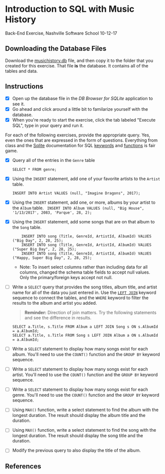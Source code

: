 # Introduction to SQL with Music History

Back-End Exercise, Nashville Software School
10-12-17

## Downloading the Database Files

Download the [musichistory.db](./assets/musichistory.db) file, and then copy it to the folder that you created for this exercise. That file **is** the database. It contains all of the tables and data.

## Instructions

- [X] Open up the database file in the *DB Browser for SQLite* application to see it.
- [X] Go ahead and click around a little bit to familarize yourself with the database.
- [X] When you're ready to start the exercise, click the tab labeled "Execute SQL", type in your query and run it.

For each of the following exercises, provide the appropriate query. Yes, even the ones that are expressed in the form of questions. Everything from class and the [Sqlite](http://www.sqlite.org/) documentation for SQL [keywords](https://www.sqlite.org/lang.html) and [functions](https://www.sqlite.org/lang_corefunc.html) is fair game.

- [X] Query all of the entries in the `Genre` table

    ``` SELECT * FROM genre; ``` 

- [X] Using the `INSERT` statement, add one of your favorite artists to the `Artist` table.

    ``` INSERT INTO Artist VALUES (null, "Imagine Dragons", 2017); ```

- [X] Using the `INSERT` statement, add one, or more, albums by your artist to the `Album` table.
    ```  INSERT INTO Album VALUES (null, "Big House", '1/13/2017', 2083, 'Parque', 28, 2); ```

- [X] Using the `INSERT` statement, add some songs that are on that album to the `Song` table.

    ``` INSERT INTO song (Title, GenreId, ArtistId, AlbumId) VALUES ("Happy Day", 2, 28, 25);
        INSERT INTO song (Title, GenreId, ArtistId, AlbumId) VALUES ("Big Day", 2, 28, 25);
        INSERT INTO song (Title, GenreId, ArtistId, AlbumId) VALUES ("Super Big Day", 2, 28, 25);
        INSERT INTO song (Title, GenreId, ArtistId, AlbumId) VALUES ("Happy, Super Big Day", 2, 28, 25);
    ```
     - Note: To insert select columns rather than including data for all columns, changed the schema table fields to accept null values. Only the primary/foreign keys accept not null.
     

- [ ] Write a `SELECT` query that provides the song titles, album title, and artist name for all of the data you just entered in. Use the [`LEFT JOIN`](https://www.tutorialspoint.com/sql/sql-using-joins.htm) keyword sequence to connect the tables, and the `WHERE` keyword to filter the results to the album and artist you added.
    > **Reminder:** Direction of join matters. Try the following statements and see the difference in results.

    ```
    SELECT a.Title, s.Title FROM Album a LEFT JOIN Song s ON s.AlbumId = a.AlbumId;
    SELECT a.Title, s.Title FROM Song s LEFT JOIN Album a ON s.AlbumId = a.AlbumId;
    ```
- [ ] Write a `SELECT` statement to display how many songs exist for each album. You'll need to use the `COUNT()` function and the `GROUP BY` keyword sequence.
- [ ] Write a `SELECT` statement to display how many songs exist for each artist. You'll need to use the `COUNT()` function and the `GROUP BY` keyword sequence.
- [ ] Write a `SELECT` statement to display how many songs exist for each genre. You'll need to use the `COUNT()` function and the `GROUP BY` keyword sequence.
- [ ] Using `MAX()` function, write a select statement to find the album with the longest duration. The result should display the album title and the duration.
- [ ] Using `MAX()` function, write a select statement to find the song with the longest duration. The result should display the song title and the duration.
- [ ] Modify the previous query to also display the title of the album.



## References



